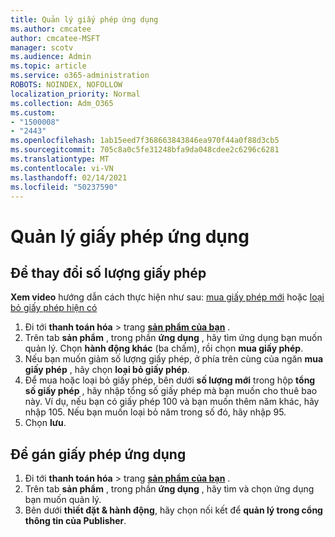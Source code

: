 ```yaml
---
title: Quản lý giấy phép ứng dụng
ms.author: cmcatee
author: cmcatee-MSFT
manager: scotv
ms.audience: Admin
ms.topic: article
ms.service: o365-administration
ROBOTS: NOINDEX, NOFOLLOW
localization_priority: Normal
ms.collection: Adm_O365
ms.custom:
- "1500008"
- "2443"
ms.openlocfilehash: 1ab15eed7f368663843846ea970f44a0f88d3cb5
ms.sourcegitcommit: 705c8a0c5fe31248bfa9da048cdee2c6296c6281
ms.translationtype: MT
ms.contentlocale: vi-VN
ms.lasthandoff: 02/14/2021
ms.locfileid: "50237590"
---
```

# <a name="manage-app-licenses"></a>Quản lý giấy phép ứng dụng

## <a name="to-change-license-quantity"></a>Để thay đổi số lượng giấy phép

**Xem video** hướng dẫn cách thực hiện như sau: [mua giấy phép mới](https://go.microsoft.com/fwlink/p/?linkid=2154857) hoặc [loại bỏ giấy phép hiện có](https://go.microsoft.com/fwlink/p/?linkid=2154938)

1. Đi tới **thanh toán hóa**  >  trang **[sản phẩm của bạn](https://go.microsoft.com/fwlink/p/?linkid=842054)** .
2. Trên tab **sản phẩm** , trong phần **ứng dụng** , hãy tìm ứng dụng bạn muốn quản lý. Chọn **hành động khác** (ba chấm), rồi chọn **mua giấy phép**.
3. Nếu bạn muốn giảm số lượng giấy phép, ở phía trên cùng của ngăn **mua giấy phép** , hãy chọn **loại bỏ giấy phép**.
4. Để mua hoặc loại bỏ giấy phép, bên dưới **số lượng mới** trong hộp **tổng số giấy phép** , hãy nhập tổng số giấy phép mà bạn muốn cho thuê bao này. Ví dụ, nếu bạn có giấy phép 100 và bạn muốn thêm năm khác, hãy nhập 105. Nếu bạn muốn loại bỏ năm trong số đó, hãy nhập 95.
5. Chọn **lưu**.

## <a name="to-assign-app-licenses"></a>Để gán giấy phép ứng dụng

1. Đi tới **thanh toán hóa**  >  trang **[sản phẩm của bạn](https://go.microsoft.com/fwlink/p/?linkid=842054)** .
2. Trên tab **sản phẩm** , trong phần **ứng dụng** , hãy tìm và chọn ứng dụng bạn muốn quản lý.
3. Bên dưới **thiết đặt & hành động**, hãy chọn nối kết để **quản lý trong cổng thông tin của Publisher**.